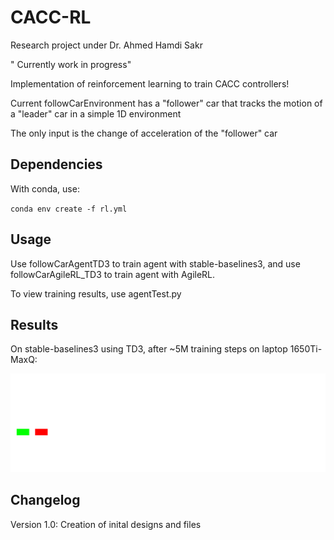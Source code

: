 # CACC-RL

Research project under Dr. Ahmed Hamdi Sakr
 
" Currently work in progress" 

Implementation of reinforcement learning to train CACC controllers! 

Current followCarEnvironment has a "follower" car that tracks the motion of a "leader" car in a simple 1D environment 

The only input is the change of acceleration of the "follower" car

## Dependencies

With conda, use: 

`conda env create -f rl.yml`

## Usage 

Use followCarAgentTD3 to train agent with stable-baselines3, and use followCarAgileRL_TD3 to train agent with AgileRL. 

To view training results, use agentTest.py 

## Results

On stable-baselines3 using TD3, after ~5M training steps on laptop 1650Ti-MaxQ: 

![followCar](https://github.com/stevfu/CACC-RL/blob/main/td3_followCar_v0.gif)

## Changelog 
Version 1.0: Creation of inital designs and files 

